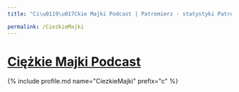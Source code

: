 ```yaml
---
title: "Ci\u0119\u017Ckie Majki Podcast | Patromierz - statystyki Patronite.pl"

permalink: /CiezkieMajki
---
```


# [Ciężkie Majki Podcast](https://patronite.pl/CiezkieMajki)

{% include profile.md name="CiezkieMajki" prefix="c" %}
